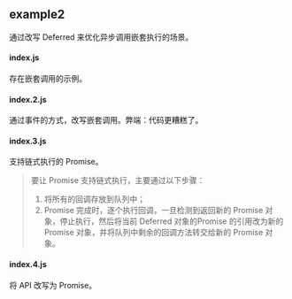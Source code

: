 ## example2

通过改写 Deferred 来优化异步调用嵌套执行的场景。

#### index.js
存在嵌套调用的示例。

#### index.2.js
通过事件的方式，改写嵌套调用。弊端：代码更糟糕了。

#### index.3.js
支持链式执行的 Promise。

>要让 Promise 支持链式执行，主要通过以下步骤：<br/>
>1. 将所有的回调存放到队列中；<br/>
>2. Promise 完成时，逐个执行回调，一旦检测到返回新的 Promise 对象，停止执行，然后将当前 Deferred 对象的Promise 的引用改为新的 Promise 对象，并将队列中剩余的回调方法转交给新的 Promise 对象。

#### index.4.js
将 API 改写为 Promise。
